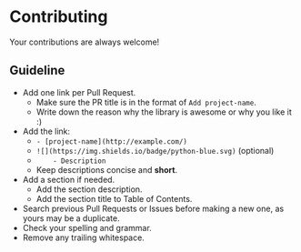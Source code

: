 # Contributing

Your contributions are always welcome!

## Guideline

* Add one link per Pull Request.
    * Make sure the PR title is in the format of `Add project-name`.
    * Write down the reason why the library is awesome or why you like it :)
* Add the link:
  * `- [project-name](http://example.com/)`
  * `![](https://img.shields.io/badge/python-blue.svg)` (optional)
  * `    - Description`
  * Keep descriptions concise and **short**.
* Add a section if needed.
    * Add the section description.
    * Add the section title to Table of Contents.
* Search previous Pull Requests or Issues before making a new one, as yours may be a duplicate.
* Check your spelling and grammar.
* Remove any trailing whitespace.
